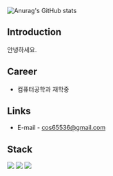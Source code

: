 ![Anurag's GitHub stats](https://github-readme-stats.vercel.app/api?username=cos65536&show_icons=true&theme=radical)

## Introduction
안녕하세요.

## Career
- 컴퓨터공학과 재학중

## Links
- E-mail - cos65536@gmail.com

## Stack
 <img src="https://img.shields.io/badge/SPRINGBOOT-6DB33F?style=for-the-badge&logo=Spring&logoColor=white">
 <img src="https://img.shields.io/badge/MYSQL-4479A1?style=for-the-badge&logo=Spring&logoColor=white">
 <img src="https://img.shields.io/badge/THYMELEAF-005F0F?style=for-the-badge&logo=Spring&logoColor=white">


<!--
**cos65536/cos65536** is a ✨ _special_ ✨ repository because its `README.md` (this file) appears on your GitHub profile.

Here are some ideas to get you started:

- 🔭 I’m currently working on ...
- 🌱 I’m currently learning ...
- 👯 I’m looking to collaborate on ...
- 🤔 I’m looking for help with ...
- 💬 Ask me about ...
- 📫 How to reach me: ...
- 😄 Pronouns: ...
- ⚡ Fun fact: ...
-->
